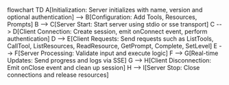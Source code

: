 flowchart TD
    A[Initialization: Server initializes with name, version and optional authentication] --> B[Configuration: Add Tools, Resources, Prompts]
    B --> C[Server Start: Start server using stdio or sse transport]
    C --> D[Client Connection: Create session, emit onConnect event, perform authentication]
    D --> E[Client Requests: Send requests such as ListTools, CallTool, ListResources, ReadResource, GetPrompt, Complete, SetLevel]
    E --> F[Server Processing: Validate input and execute logic]
    F --> G[Real-time Updates: Send progress and logs via SSE]
    G --> H[Client Disconnection: Emit onClose event and clean up session]
    H --> I[Server Stop: Close connections and release resources]